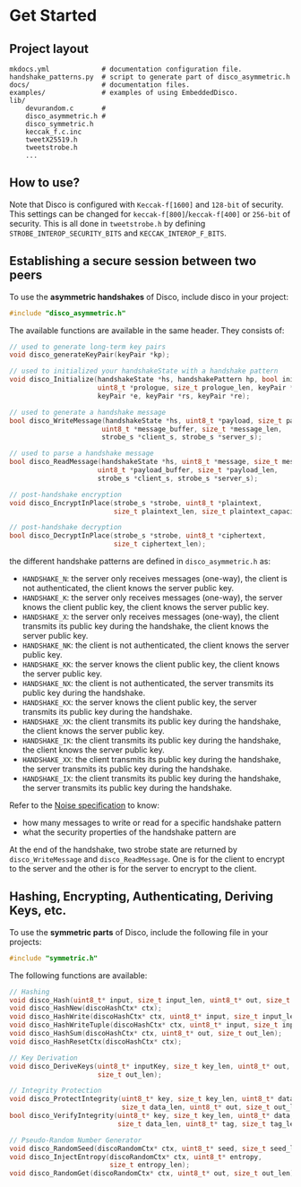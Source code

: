 # Get Started

## Project layout

    mkdocs.yml             # documentation configuration file.
    handshake_patterns.py  # script to generate part of disco_asymmetric.h
    docs/                  # documentation files.
    examples/              # examples of using EmbeddedDisco.
    lib/                  
        devurandom.c       # 
        disco_asymmetric.h #
        disco_symmetric.h  
        keccak_f.c.inc     
        tweetX25519.h      
        tweetstrobe.h      
        ...                

## How to use?

Note that Disco is configured with `Keccak-f[1600]` and `128-bit` of security. This settings can be changed for `keccak-f[800]`/`keccak-f[400]` or `256-bit` of security. This is all done in `tweetstrobe.h` by defining `STROBE_INTEROP_SECURITY_BITS` and `KECCAK_INTEROP_F_BITS`.

## Establishing a secure session between two peers

To use the **asymmetric handshakes** of Disco, include disco in your project:

```c
#include "disco_asymmetric.h"
```

The available functions are available in the same header. They consists of:

```c
// used to generate long-term key pairs
void disco_generateKeyPair(keyPair *kp);

// used to initialized your handshakeState with a handshake pattern
void disco_Initialize(handshakeState *hs, handshakePattern hp, bool initiator,
                      uint8_t *prologue, size_t prologue_len, keyPair *s,
                      keyPair *e, keyPair *rs, keyPair *re);

// used to generate a handshake message
bool disco_WriteMessage(handshakeState *hs, uint8_t *payload, size_t payload_len,
                       uint8_t *message_buffer, size_t *message_len,
                       strobe_s *client_s, strobe_s *server_s);

// used to parse a handshake message
bool disco_ReadMessage(handshakeState *hs, uint8_t *message, size_t message_len,
                      uint8_t *payload_buffer, size_t *payload_len,
                      strobe_s *client_s, strobe_s *server_s);

// post-handshake encryption
void disco_EncryptInPlace(strobe_s *strobe, uint8_t *plaintext,
                          size_t plaintext_len, size_t plaintext_capacity);

// post-handshake decryption
bool disco_DecryptInPlace(strobe_s *strobe, uint8_t *ciphertext,
                          size_t ciphertext_len);
```

the different handshake patterns are defined in `disco_asymmetric.h` as:

* `HANDSHAKE_N`: the server only receives messages (one-way), the client is not authenticated, the client knows the server public key.
* `HANDSHAKE_K`: the server only receives messages (one-way), the server knows the client public key, the client knows the server public key.
* `HANDSHAKE_X`: the server only receives messages (one-way), the client transmits its public key during the handshake, the client knows the server public key.
* `HANDSHAKE_NK`: the client is not authenticated, the client knows the server public key.
* `HANDSHAKE_KK`: the server knows the client public key, the client knows the server public key.
* `HANDSHAKE_NX`: the client is not authenticated, the server transmits its public key during the handshake.
* `HANDSHAKE_KX`: the server knows the client public key, the server transmits its public key during the handshake.
* `HANDSHAKE_XK`: the client transmits its public key during the handshake, the client knows the server public key.
* `HANDSHAKE_IK`: the client transmits its public key during the handshake, the client knows the server public key.
* `HANDSHAKE_XX`: the client transmits its public key during the handshake, the server transmits its public key during the handshake.
* `HANDSHAKE_IX`: the client transmits its public key during the handshake, the server transmits its public key during the handshake.

Refer to the [Noise specification](http://noiseprotocol.org/noise.html) to know:

* how many messages to write or read for a specific handshake pattern
* what the security properties of the handshake pattern are

At the end of the handshake, two strobe state are returned by `disco_WriteMessage` and `disco_ReadMessage`. One is for the client to encrypt to the server and the other is for the server to encrypt to the client.

## Hashing, Encrypting, Authenticating, Deriving Keys, etc.

To use the **symmetric parts** of Disco, include the following file in your projects:

```c
#include "symmetric.h"
```

The following functions are available:

```c
// Hashing
void disco_Hash(uint8_t* input, size_t input_len, uint8_t* out, size_t out_len);
void disco_HashNew(discoHashCtx* ctx);
void disco_HashWrite(discoHashCtx* ctx, uint8_t* input, size_t input_len);
void disco_HashWriteTuple(discoHashCtx* ctx, uint8_t* input, size_t input_len);
void disco_HashSum(discoHashCtx* ctx, uint8_t* out, size_t out_len);
void disco_HashResetCtx(discoHashCtx* ctx);

// Key Derivation
void disco_DeriveKeys(uint8_t* inputKey, size_t key_len, uint8_t* out,
                      size_t out_len);

// Integrity Protection
void disco_ProtectIntegrity(uint8_t* key, size_t key_len, uint8_t* data,
                            size_t data_len, uint8_t* out, size_t out_len);
bool disco_VerifyIntegrity(uint8_t* key, size_t key_len, uint8_t* data,
                           size_t data_len, uint8_t* tag, size_t tag_len);

// Pseudo-Random Number Generator
void disco_RandomSeed(discoRandomCtx* ctx, uint8_t* seed, size_t seed_len);
void disco_InjectEntropy(discoRandomCtx* ctx, uint8_t* entropy,
                         size_t entropy_len);
void disco_RandomGet(discoRandomCtx* ctx, uint8_t* out, size_t out_len);
```